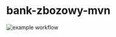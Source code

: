 # bank-zbozowy-mvn

![example workflow](https://github.com/irrisorr/bank-zbozowy-mvn/actions/workflows/ci.yml/badge.svg)

